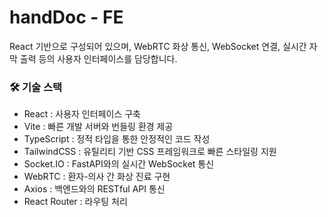 # handDoc - FE
React 기반으로 구성되어 있으며, WebRTC 화상 통신, WebSocket 연결, 실시간 자막 출력 등의 사용자 인터페이스를 담당합니다.

### 🛠️ 기술 스택
- React : 사용자 인터페이스 구축
- Vite : 빠른 개발 서버와 번들링 환경 제공
- TypeScript : 정적 타입을 통한 안정적인 코드 작성
- TailwindCSS : 유틸리티 기반 CSS 프레임워크로 빠른 스타일링 지원
- Socket.IO : FastAPI와의 실시간 WebSocket 통신
- WebRTC : 환자-의사 간 화상 진료 구현
- Axios : 백엔드와의 RESTful API 통신
- React Router : 라우팅 처리
